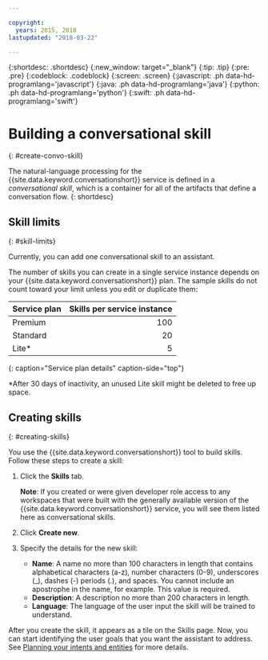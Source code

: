 ```yaml
---

copyright:
  years: 2015, 2018
lastupdated: "2018-03-22"

---
```


{:shortdesc: .shortdesc}
{:new_window: target="_blank"}
{:tip: .tip}
{:pre: .pre}
{:codeblock: .codeblock}
{:screen: .screen}
{:javascript: .ph data-hd-programlang='javascript'}
{:java: .ph data-hd-programlang='java'}
{:python: .ph data-hd-programlang='python'}
{:swift: .ph data-hd-programlang='swift'}

# Building a conversational skill
{: #create-convo-skill}

The natural-language processing for the {{site.data.keyword.conversationshort}} service is defined in a *conversational skill*, which is a container for all of the artifacts that define a conversation flow.
{: shortdesc}

## Skill limits
{: #skill-limits}

Currently, you can add one conversational skill to an assistant.

The number of skills you can create in a single service instance depends on your {{site.data.keyword.conversationshort}} plan. The sample skills do not count toward your limit unless you edit or duplicate them:

| Service plan     | Skills per service instance |
|------------------|----------------------------:|
| Premium          |                         100 |
| Standard         |                          20 |
| Lite*            |                           5 |
{: caption="Service plan details" caption-side="top"}

*After 30 days of inactivity, an unused Lite skill might be deleted to free up space.

## Creating skills
{: #creating-skills}

You use the {{site.data.keyword.conversationshort}} tool to build skills. Follow these steps to create a skill:

1.  Click the **Skills** tab.

    **Note**: If you created or were given developer role access to any workspaces that were built with the generally available version of the  {{site.data.keyword.conversationshort}} service, you will see them listed here as conversational skills.

1.  Click **Create new**.

1.  Specify the details for the new skill:
    - **Name**: A name no more than 100 characters in length that contains alphabetical characters (a-z), number characters (0-9), underscores (_), dashes (-) periods (.), and spaces. You cannot include an apostrophe in the name, for example. This value is required.
    - **Description**: A description no more than 200 characters in length.
    - **Language**: The language of the user input the skill will be trained to understand.

After you create the skill, it appears as a tile on the Skills page. Now, you can start identifying the user goals that you want the assistant to address. See [Planning your intents and entities](intents-entities.html) for more details.
